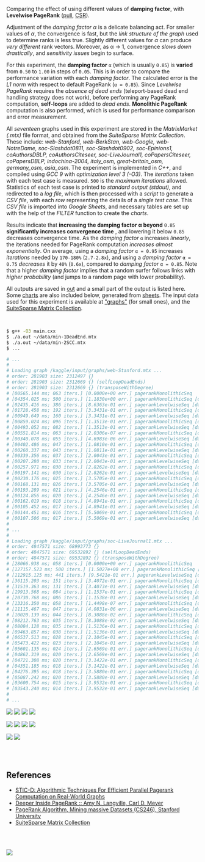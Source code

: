 Comparing the effect of using different values of **damping factor**,
with **Levelwise PageRank** ([pull], [CSR]).

Adjustment of the *damping factor α* is a delicate balancing act. For
smaller values of *α*, the convergence is fast, but the *link structure*
*of the graph* used to determine ranks is less true. Slightly different
values for *α* can produce *very different* rank vectors. Moreover, as
α → 1, convergence *slows down drastically*, and *sensitivity issues*
begin to surface.

For this experiment, the **damping factor** `α` (which is usually `0.85`)
is **varied** from `0.50` to `1.00` in steps of `0.05`. This is in order
to compare the performance variation with each *damping factor*. The
calculated error is the *L1 norm* with respect to default PageRank
(`α = 0.85`). Since *Levelwise PageRank* requires the *absence of dead ends*
(teleport-based dead end handling strategy does not work), before
performing any PageRank computation, **self-loops** are added to
*dead ends*. **Monolithic PageRank** computation is also performed, which
is used for performance comparison and error measurement.

All *seventeen* graphs used in this experiment are stored in the
*MatrixMarket (.mtx)* file format, and obtained from the *SuiteSparse*
*Matrix Collection*. These include: *web-Stanford, web-BerkStan,*
*web-Google, web-NotreDame, soc-Slashdot0811, soc-Slashdot0902,*
*soc-Epinions1, coAuthorsDBLP, coAuthorsCiteseer, soc-LiveJournal1,*
*coPapersCiteseer, coPapersDBLP, indochina-2004, italy_osm,*
*great-britain_osm, germany_osm, asia_osm*. The experiment is implemented
in *C++*, and compiled using *GCC 9* with *optimization level 3 (-O3)*.
The *iterations* taken with each test case is measured. `500` is the
*maximum iterations* allowed. Statistics of each test case is
printed to *standard output (stdout)*, and redirected to a *log file*,
which is then processed with a *script* to generate a *CSV file*, with
each *row* representing the details of a *single test case*. This
*CSV file* is imported into *Google Sheets*, and necessary tables are set
up with the help of the *FILTER* function to create the *charts*.

Results indicate that **increasing the damping factor α beyond** `0.85`
**significantly increases convergence time** , and lowering it below
`0.85` decreases convergence time. As the *damping factor* `α` increases
*linearly*, the iterations needed for PageRank computation *increases*
*almost exponentially*. On average, using a *damping factor* `α = 0.95`
increases *iterations* needed by `170-180%` (`2.7-2.8x`), and using a *damping*
*factor* `α = 0.75` *decreases* it by `40%` (`0.6x`), compared to
*damping factor* `α = 0.85`. Note that a higher *damping factor* implies
that a random surfer follows links with *higher probability* (and jumps
to a random page with lower probability).

All outputs are saved in [out](out/) and a small part of the output is listed
here. Some [charts] are also included below, generated from [sheets]. The input
data used for this experiment is available at ["graphs"] (for small ones), and
the [SuiteSparse Matrix Collection].

<br>

```bash
$ g++ -O3 main.cxx
$ ./a.out ~/data/min-1DeadEnd.mtx
$ ./a.out ~/data/min-2SCC.mtx
$ ...

# ...
#
# Loading graph /kaggle/input/graphs/web-Stanford.mtx ...
# order: 281903 size: 2312497 {}
# order: 281903 size: 2312669 {} (selfLoopDeadEnds)
# order: 281903 size: 2312669 {} (transposeWithDegree)
# [00565.144 ms; 063 iters.] [0.0000e+00 err.] pagerankMonolithicSeq
# [04354.025 ms; 500 iters.] [1.1830e+00 err.] pagerankMonolithicSeq [damping=1.00]
# [02435.416 ms; 386 iters.] [8.6363e-01 err.] pagerankLevelwiseSeq [damping=1.00]
# [01728.458 ms; 192 iters.] [3.3431e-01 err.] pagerankMonolithicSeq [damping=0.95]
# [00949.649 ms; 160 iters.] [3.3431e-01 err.] pagerankLevelwiseSeq [damping=0.95]
# [00859.024 ms; 096 iters.] [1.3513e-01 err.] pagerankMonolithicSeq [damping=0.90]
# [00493.052 ms; 082 iters.] [1.3513e-01 err.] pagerankLevelwiseSeq [damping=0.90]
# [00551.814 ms; 063 iters.] [2.0306e-07 err.] pagerankMonolithicSeq [damping=0.85]
# [00340.078 ms; 055 iters.] [4.6983e-06 err.] pagerankLevelwiseSeq [damping=0.85]
# [00402.486 ms; 047 iters.] [1.0810e-01 err.] pagerankMonolithicSeq [damping=0.80]
# [00260.337 ms; 043 iters.] [1.0811e-01 err.] pagerankLevelwiseSeq [damping=0.80]
# [00339.356 ms; 037 iters.] [2.0043e-01 err.] pagerankMonolithicSeq [damping=0.75]
# [00207.280 ms; 033 iters.] [2.0043e-01 err.] pagerankLevelwiseSeq [damping=0.75]
# [00257.971 ms; 030 iters.] [2.8262e-01 err.] pagerankMonolithicSeq [damping=0.70]
# [00197.141 ms; 030 iters.] [2.8262e-01 err.] pagerankLevelwiseSeq [damping=0.70]
# [00230.176 ms; 025 iters.] [3.5705e-01 err.] pagerankMonolithicSeq [damping=0.65]
# [00168.131 ms; 026 iters.] [3.5705e-01 err.] pagerankLevelwiseSeq [damping=0.65]
# [00193.289 ms; 021 iters.] [4.2546e-01 err.] pagerankMonolithicSeq [damping=0.60]
# [00124.856 ms; 020 iters.] [4.2546e-01 err.] pagerankLevelwiseSeq [damping=0.60]
# [00162.019 ms; 018 iters.] [4.8941e-01 err.] pagerankMonolithicSeq [damping=0.55]
# [00105.452 ms; 017 iters.] [4.8941e-01 err.] pagerankLevelwiseSeq [damping=0.55]
# [00144.451 ms; 016 iters.] [5.5069e-01 err.] pagerankMonolithicSeq [damping=0.50]
# [00107.506 ms; 017 iters.] [5.5069e-01 err.] pagerankLevelwiseSeq [damping=0.50]
#
# ...
#
# Loading graph /kaggle/input/graphs/soc-LiveJournal1.mtx ...
# order: 4847571 size: 68993773 {}
# order: 4847571 size: 69532892 {} (selfLoopDeadEnds)
# order: 4847571 size: 69532892 {} (transposeWithDegree)
# [28066.938 ms; 058 iters.] [0.0000e+00 err.] pagerankMonolithicSeq
# [127157.523 ms; 500 iters.] [1.5027e+00 err.] pagerankMonolithicSeq [damping=1.00]
# [112915.125 ms; 441 iters.] [9.5421e-01 err.] pagerankLevelwiseSeq [damping=1.00]
# [36115.203 ms; 151 iters.] [3.4072e-01 err.] pagerankMonolithicSeq [damping=0.95]
# [31519.363 ms; 131 iters.] [3.4073e-01 err.] pagerankLevelwiseSeq [damping=0.95]
# [19913.568 ms; 084 iters.] [1.1537e-01 err.] pagerankMonolithicSeq [damping=0.90]
# [20730.768 ms; 086 iters.] [1.1538e-01 err.] pagerankLevelwiseSeq [damping=0.90]
# [13316.350 ms; 058 iters.] [1.4498e-07 err.] pagerankMonolithicSeq [damping=0.85]
# [11115.467 ms; 047 iters.] [4.0831e-06 err.] pagerankLevelwiseSeq [damping=0.85]
# [10020.139 ms; 044 iters.] [8.3088e-02 err.] pagerankMonolithicSeq [damping=0.80]
# [08212.763 ms; 035 iters.] [8.3088e-02 err.] pagerankLevelwiseSeq [damping=0.80]
# [08084.128 ms; 035 iters.] [1.5136e-01 err.] pagerankMonolithicSeq [damping=0.75]
# [09463.857 ms; 038 iters.] [1.5136e-01 err.] pagerankLevelwiseSeq [damping=0.75]
# [06537.513 ms; 028 iters.] [2.1045e-01 err.] pagerankMonolithicSeq [damping=0.70]
# [05473.422 ms; 023 iters.] [2.1045e-01 err.] pagerankLevelwiseSeq [damping=0.70]
# [05601.135 ms; 024 iters.] [2.6569e-01 err.] pagerankMonolithicSeq [damping=0.65]
# [04862.319 ms; 020 iters.] [2.6569e-01 err.] pagerankLevelwiseSeq [damping=0.65]
# [04721.308 ms; 020 iters.] [3.1422e-01 err.] pagerankMonolithicSeq [damping=0.60]
# [04351.185 ms; 018 iters.] [3.1422e-01 err.] pagerankLevelwiseSeq [damping=0.60]
# [04276.395 ms; 018 iters.] [3.5880e-01 err.] pagerankMonolithicSeq [damping=0.55]
# [05087.242 ms; 020 iters.] [3.5880e-01 err.] pagerankLevelwiseSeq [damping=0.55]
# [03600.754 ms; 015 iters.] [3.9532e-01 err.] pagerankMonolithicSeq [damping=0.50]
# [03543.240 ms; 014 iters.] [3.9532e-01 err.] pagerankLevelwiseSeq [damping=0.50]
#
# ...
```

[![](https://i.imgur.com/1L1y4n0.png)][sheetp]
[![](https://i.imgur.com/4aYgSx1.png)][sheetp]
[![](https://i.imgur.com/QZu9piW.png)][sheetp]
[![](https://i.imgur.com/U8A7P1z.png)][sheetp]

[![](https://i.imgur.com/S8aSAzd.png)][sheetp]
[![](https://i.imgur.com/jp8GQ8b.png)][sheetp]
[![](https://i.imgur.com/CFilBqu.png)][sheetp]
[![](https://i.imgur.com/9wUi3iA.png)][sheetp]

[![](https://i.imgur.com/7KhAr9U.gif)][sheetp]
[![](https://i.imgur.com/THykHUN.gif)][sheetp]

<br>
<br>


## References

- [STIC-D: Algorithmic Techniques For Efficient Parallel Pagerank Computation on Real-World Graphs](https://www.slideshare.net/SubhajitSahu/sticd-algorithmic-techniques-for-efficient-parallel-pagerank-computation-on-realworld-graphs)
- [Deeper Inside PageRank :: Amy N. Langville, Carl D. Meyer](https://www.slideshare.net/SubhajitSahu/deeper-inside-pagerank-notes)
- [PageRank Algorithm, Mining massive Datasets (CS246), Stanford University](https://www.youtube.com/watch?v=ke9g8hB0MEo)
- [SuiteSparse Matrix Collection]

<br>
<br>

[![](https://i.imgur.com/CxwDsTm.jpg)](https://www.youtube.com/watch?v=jcqkqJnTydU)

[SuiteSparse Matrix Collection]: https://suitesparse-collection-website.herokuapp.com
["graphs"]: https://github.com/puzzlef/graphs
[pull]: https://github.com/puzzlef/pagerank-push-vs-pull
[CSR]: https://github.com/puzzlef/pagerank-class-vs-csr
[charts]: https://photos.app.goo.gl/crWMPqmbV6JTHVGR7
[sheets]: https://docs.google.com/spreadsheets/d/1PqGsHP9Tz3yIu__Pepxh1ZWeVy-dqEz_3_LSdUobIYk/edit?usp=sharing
[sheetp]: https://docs.google.com/spreadsheets/d/e/2PACX-1vSBRQZbwZnLYp5rYaTGYaV3rOhEwBty8m0DhdSryT0yhe7o6T3LeHYApUJZL-R5WYcvdiPd0MuuS-Ai/pubhtml
